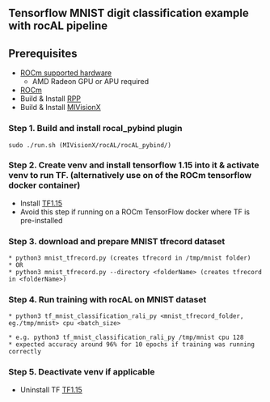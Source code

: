 ## Tensorflow MNIST digit classification example with rocAL pipeline

## Prerequisites

* [ROCm supported hardware](https://rocm.github.io/ROCmInstall.html#hardware-support) 
    * AMD Radeon GPU or APU required
* [ROCm](https://github.com/RadeonOpenCompute/ROCm#installing-from-amd-rocm-repositories)
* Build & Install [RPP](https://github.com/GPUOpen-ProfessionalCompute-Libraries/rpp)
* Build & Install [MIVisionX](https://github.com/GPUOpen-ProfessionalCompute-Libraries/MIVisionX#linux-1)

### Step 1. Build and install rocal_pybind plugin 
```
sudo ./run.sh (MIVisionX/rocAL/rocAL_pybind/)
```
### Step 2. Create venv and install tensorflow 1.15 into it & activate venv to run TF. (alternatively use on of the ROCm tensorflow docker container) 
* Install [TF1.15](https://www.tensorflow.org/install/pip)
* Avoid this step if running on a ROCm TensorFlow docker where TF is pre-installed 

### Step 3. download and prepare MNIST tfrecord dataset

```
* python3 mnist_tfrecord.py (creates tfrecord in /tmp/mnist folder)
* OR
* python3 mnist_tfrecord.py --directory <folderName> (creates tfrecord in <folderName>)

```
### Step 4. Run training with rocAL on MNIST dataset
```
* python3 tf_mnist_classification_rali_py <mnist_tfrecord_folder, eg./tmp/mnist> cpu <batch_size>

* e.g. python3 tf_mnist_classification_rali_py /tmp/mnist cpu 128
* expected accuracy around 96% for 10 epochs if training was running correctly
```
### Step 5. Deactivate venv if applicable
* Uninstall TF [TF1.15](https://www.tensorflow.org/install/pip)
